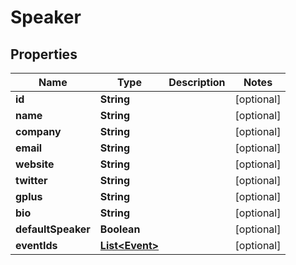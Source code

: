 
# Speaker

## Properties
Name | Type | Description | Notes
------------ | ------------- | ------------- | -------------
**id** | **String** |  |  [optional]
**name** | **String** |  |  [optional]
**company** | **String** |  |  [optional]
**email** | **String** |  |  [optional]
**website** | **String** |  |  [optional]
**twitter** | **String** |  |  [optional]
**gplus** | **String** |  |  [optional]
**bio** | **String** |  |  [optional]
**defaultSpeaker** | **Boolean** |  |  [optional]
**eventIds** | [**List&lt;Event&gt;**](Event.md) |  |  [optional]



